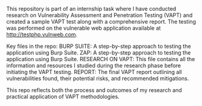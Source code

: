 This repository is part of an internship task where I have conducted research on Vulnerability Assessment and Penetration Testing (VAPT) and created a sample VAPT test along with a comprehensive report. The testing was performed on the vulnerable web application available at http://testphp.vulnweb.com.

Key files in the repo:
BURP SUITE: A step-by-step approach to testing the application using Burp Suite.
ZAP: A step-by-step approach to testing the application using Burp Suite.
RESEARCH ON VAPT: This file contains all the information and resources I studied during the research phase before initiating the VAPT testing.
REPORT: The final VAPT report outlining all vulnerabilities found, their potential risks, and recommended mitigations.

This repo reflects both the process and outcomes of my research and practical application of VAPT methodologies.

